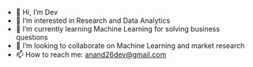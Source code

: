 - 👋 Hi, I’m Dev
- 👀 I’m interested in Research and Data Analytics
- 🌱 I’m currently learning Machine Learning for solving business questions
- 💞️ I’m looking to collaborate on Machine Learning and market research
- 📫 How to reach me: anand26dev@gmail.com

<!---
daa2618/daa2618 is a ✨ special ✨ repository because its `README.md` (this file) appears on your GitHub profile.
You can click the Preview link to take a look at your changes.
--->
